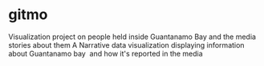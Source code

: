# gitmo
Visualization project on people held inside Guantanamo Bay and the media stories about them
A Narrative data visualization displaying information about Guantanamo bay  and how it's reported in the media

